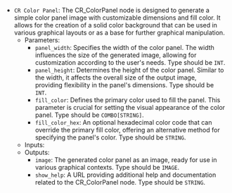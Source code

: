 - `CR Color Panel`: The CR_ColorPanel node is designed to generate a simple color panel image with customizable dimensions and fill color. It allows for the creation of a solid color background that can be used in various graphical layouts or as a base for further graphical manipulation.
    - Parameters:
        - `panel_width`: Specifies the width of the color panel. The width influences the size of the generated image, allowing for customization according to the user's needs. Type should be `INT`.
        - `panel_height`: Determines the height of the color panel. Similar to the width, it affects the overall size of the output image, providing flexibility in the panel's dimensions. Type should be `INT`.
        - `fill_color`: Defines the primary color used to fill the panel. This parameter is crucial for setting the visual appearance of the color panel. Type should be `COMBO[STRING]`.
        - `fill_color_hex`: An optional hexadecimal color code that can override the primary fill color, offering an alternative method for specifying the panel's color. Type should be `STRING`.
    - Inputs:
    - Outputs:
        - `image`: The generated color panel as an image, ready for use in various graphical contexts. Type should be `IMAGE`.
        - `show_help`: A URL providing additional help and documentation related to the CR_ColorPanel node. Type should be `STRING`.
